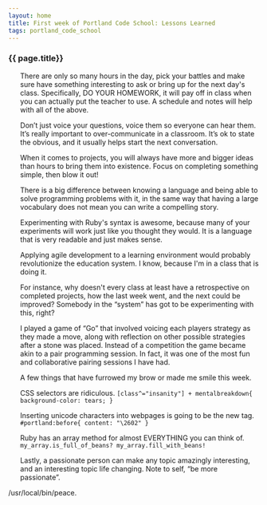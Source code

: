```yaml
---
layout: home
title: First week of Portland Code School: Lessons Learned
tags: portland_code_school
---
```


### {{ page.title}}

<ul id=”random-thoughts”>

There are only so many hours in the day, pick your battles and make sure
have something interesting to ask or bring up for the next day's class.
Specifically, DO YOUR HOMEWORK, it will pay off in class when you can actually
put the teacher to use. A schedule and notes will help with all of the above.

Don’t just voice your questions, voice them so everyone can hear them.
It’s really important to over-communicate in a classroom.
It’s ok to state the obvious, and it usually helps start the next conversation.

When it comes to projects, you will always have more and bigger ideas than
hours to bring them into existence. Focus on completing something simple,
then blow it out!

There is a big difference between knowing a language and being able to solve
programming problems with it, in the same way that having a large vocabulary
does not mean you can write a compelling story.

Experimenting with Ruby's syntax is awesome, because many of your experiments
will work just like you thought they would. It is a language that is very readable
and just makes sense.

Applying agile development to a learning environment would probably revolutionize
the education system. I know, because I'm in a class that is doing it.

For instance, why doesn't every class at least have  a retrospective on completed
projects, how the last week went, and the next could be improved?
Somebody in the “system” has got to be experimenting with this, right?

I played a game of “Go” that involved voicing each players strategy as they
made a move, along with reflection on other possible strategies after a stone was
placed. Instead of a competition the game became akin to a pair programming session.
In fact, it was one of the most fun and collaborative pairing sessions I have had.

A few things that have furrowed my brow or made me smile this week.

CSS selectors are ridiculous.
`[class^="insanity"] + mentalbreakdown{
  background-color: tears;
}`

Inserting unicode characters into webpages is going to be the new <blink> tag.
`#portland:before{
    content: "\2602"
}`

Ruby has an array method for almost EVERYTHING you can think of.
`my_array.is_full_of_beans?
my_array.fill_with_beans!`

Lastly, a passionate person can make any topic amazingly interesting,
and an interesting topic life changing. Note to self, “be more passionate”.
</ul>

/usr/local/bin/peace.
